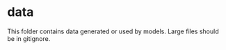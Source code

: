 # data


This folder contains data generated or used by models. Large files should be in gitignore.
